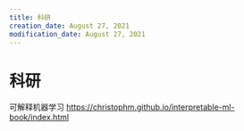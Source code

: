 ```yaml
---
title: 科研
creation_date: August 27, 2021
modification_date: August 27, 2021
---
```



# 科研

可解释机器学习 https://christophm.github.io/interpretable-ml-book/index.html

